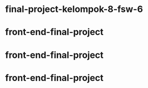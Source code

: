 # final-project-kelompok-8-fsw-6
# front-end-final-project
# front-end-final-project
# front-end-final-project
